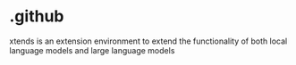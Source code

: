 # .github
xtends is an extension environment to extend the functionality of both local language models and large language models<br /> 
